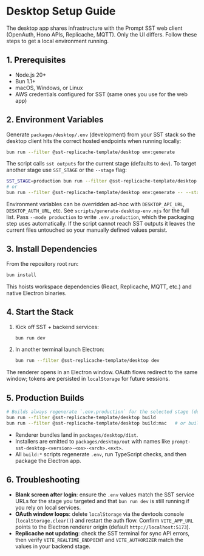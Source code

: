 # Desktop Setup Guide

The desktop app shares infrastructure with the Prompt SST web client (OpenAuth, Hono APIs, Replicache, MQTT). Only the UI differs. Follow these steps to get a local environment running.

## 1. Prerequisites

- Node.js 20+
- Bun 1.1+
- macOS, Windows, or Linux
- AWS credentials configured for SST (same ones you use for the web app)

## 2. Environment Variables

Generate `packages/desktop/.env` (development) from your SST stack so the desktop client hits the correct hosted endpoints when running locally:

```bash
bun run --filter @sst-replicache-template/desktop env:generate
```

The script calls `sst outputs` for the current stage (defaults to `dev`). To target another stage use `SST_STAGE` or the `--stage` flag:

```bash
SST_STAGE=production bun run --filter @sst-replicache-template/desktop env:generate
# or
bun run --filter @sst-replicache-template/desktop env:generate -- --stage production
```

Environment variables can be overridden ad-hoc with `DESKTOP_API_URL`, `DESKTOP_AUTH_URL`, etc. See `scripts/generate-desktop-env.mjs` for the full list. Pass `--mode production` to write `.env.production`, which the packaging step uses automatically. If the script cannot reach SST outputs it leaves the current files untouched so your manually defined values persist.

## 3. Install Dependencies

From the repository root run:

```bash
bun install
```

This hoists workspace dependencies (React, Replicache, MQTT, etc.) and native Electron binaries.

## 4. Start the Stack

1. Kick off SST + backend services:
   ```bash
   bun run dev
   ```
2. In another terminal launch Electron:
   ```bash
   bun run --filter @sst-replicache-template/desktop dev
   ```

The renderer opens in an Electron window. OAuth flows redirect to the same window; tokens are persisted in `localStorage` for future sessions.

## 5. Production Builds

```bash
# Builds always regenerate `.env.production` for the selected stage (default production)
bun run --filter @sst-replicache-template/desktop build
bun run --filter @sst-replicache-template/desktop build:mac   # or build:win / build:linux
```

- Renderer bundles land in `packages/desktop/dist`.
- Installers are emitted to `packages/desktop/out` with names like `prompt-sst-desktop-<version>-<os>-<arch>.<ext>`.
- All `build:*` scripts regenerate `.env`, run TypeScript checks, and then package the Electron app.

## 6. Troubleshooting

- **Blank screen after login**: ensure the `.env` values match the SST service URLs for the stage you targeted and that `bun run dev` is still running if you rely on local services.
- **OAuth window loops**: delete `localStorage` via the devtools console (`localStorage.clear()`) and restart the auth flow. Confirm `VITE_APP_URL` points to the Electron renderer origin (default `http://localhost:5173`).
- **Replicache not updating**: check the SST terminal for sync API errors, then verify `VITE_REALTIME_ENDPOINT` and `VITE_AUTHORIZER` match the values in your backend stage.
